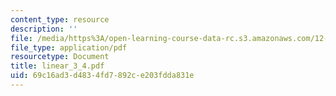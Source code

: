```yaml
---
content_type: resource
description: ''
file: /media/https%3A/open-learning-course-data-rc.s3.amazonaws.com/12-864-inference-from-data-and-models-spring-2005/69c16ad3d4834fd7892ce203fdda831e_linear_3_4.pdf
file_type: application/pdf
resourcetype: Document
title: linear_3_4.pdf
uid: 69c16ad3-d483-4fd7-892c-e203fdda831e
---
```

